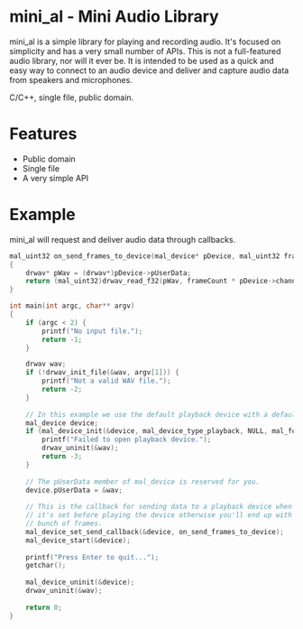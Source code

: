 mini_al - Mini Audio Library
============================
mini_al is a simple library for playing and recording audio. It's focused on simplicity and has
a very small number of APIs. This is not a full-featured audio library, nor will it ever be. It
is intended to be used as a quick and easy way to connect to an audio device and deliver and
capture audio data from speakers and microphones.

C/C++, single file, public domain.


Features
========
- Public domain
- Single file
- A very simple API




Example
=======
mini_al will request and deliver audio data through callbacks.

```c
mal_uint32 on_send_frames_to_device(mal_device* pDevice, mal_uint32 frameCount, void* pSamples)
{
    drwav* pWav = (drwav*)pDevice->pUserData; 
    return (mal_uint32)drwav_read_f32(pWav, frameCount * pDevice->channels, (float*)pSamples) / pDevice->channels;
}

int main(int argc, char** argv)
{
    if (argc < 2) {
        printf("No input file.");
        return -1;
    }

    drwav wav;
    if (!drwav_init_file(&wav, argv[1])) {
        printf("Not a valid WAV file.");
        return -2;
    }
    
    // In this example we use the default playback device with a default buffer size and period count.
    mal_device device;
    if (mal_device_init(&device, mal_device_type_playback, NULL, mal_format_f32, wav.channels, wav.sampleRate, 0, 0, NULL) != MAL_SUCCESS) {
        printf("Failed to open playback device.");
        drwav_uninit(&wav);
        return -3;
    }
    
    // The pUserData member of mal_device is reserved for you.
    device.pUserData = &wav;
    
    // This is the callback for sending data to a playback device when it needs more. Make sure
    // it's set before playing the device otherwise you'll end up with silence for the first
    // bunch of frames.
    mal_device_set_send_callback(&device, on_send_frames_to_device);
    mal_device_start(&device);
    
    printf("Press Enter to quit...");
    getchar();
    
    mal_device_uninit(&device);
    drwav_uninit(&wav);
    
    return 0;
}
```